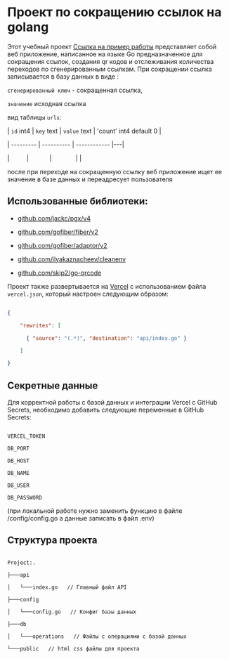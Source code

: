 # Проект по сокращению ссылок на golang

  

Этот учебный проект [Ссылка на пример работы](https://tiny-url-nu.vercel.app/) представляет собой веб приложение, написанное на языке Go предназначенное для сокращения ссылок, создания qr кодов и отслеживания количества переходов по сгенерированным ссылкам. При сокращении ссылка записывается в базу данных в виде :
  
`сгенерированный ключ` - сокращенная ссылка,
  
`значение` исходная ссылка
  
вид таблицы `urls`:

  

| `id` int4 | `key` text | `value` text | 'count' int4 default 0 |

| --------- | ---------- | ------------ |---|

|          |            |              | |

  

после при переходе на сокращенную ссылку веб приложение ищет ее значение в базе данных и переадресует пользователя

  

## Использованные библиотеки:

- [github.com/jackc/pgx/v4](https://github.com/jackc/pgx/v4)

- [github.com/gofiber/fiber/v2](https://github.com/gofiber/fiber/v2)

- [github.com/gofiber/adaptor/v2](https://github.com/gofiber/adaptor/v2)

- [github.com/ilyakaznacheev/cleanenv](https://github.com/ilyakaznacheev/cleanenv)

- [github.com/skip2/go-qrcode](https://github.com/skip2/go-qrcode)

  

Проект также развертывается на [Vercel](https://vercel.com/) с использованием файла `vercel.json`, который настроен следующим образом:

  

```json

{

    "rewrites": [

      { "source": "(.*)", "destination": "api/index.go" }

    ]

}

```

  

## Секретные данные

Для корректной работы с базой данных и интеграции Vercel с GitHub Secrets, необходимо добавить следующие переменные в GitHub Secrets:

```plaintext

VERCEL_TOKEN

DB_PORT

DB_HOST

DB_NAME

DB_USER

DB_PASSWORD

```

(при локальной работе нужно заменить функцию в файле /config/config.go а данные записать в файл .env)

  

## Структура проекта

```plaintext

Project:.

├───api

│   └───index.go   // Главный файл API

├───config

│   └───config.go   // Конфиг базы данных

├───db

│   └───operations   // Файлы с операциями с базой данных

└───public   // html css файлы для проекта

```